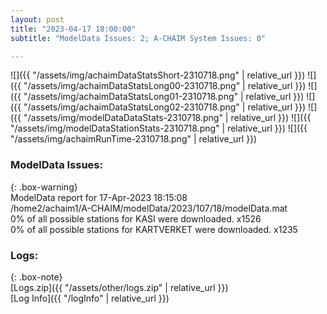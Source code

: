 ```yaml
---
layout: post
title: "2023-04-17 18:00:00"
subtitle: "ModelData Issues: 2; A-CHAIM System Issues: 0"

---
```


![]({{ "/assets/img/achaimDataStatsShort-2310718.png" | relative_url }})
![]({{ "/assets/img/achaimDataStatsLong00-2310718.png" | relative_url }})
![]({{ "/assets/img/achaimDataStatsLong01-2310718.png" | relative_url }})
![]({{ "/assets/img/achaimDataStatsLong02-2310718.png" | relative_url }})
![]({{ "/assets/img/modelDataDataStats-2310718.png" | relative_url }})
![]({{ "/assets/img/modelDataStationStats-2310718.png" | relative_url }})
![]({{ "/assets/img/achaimRunTime-2310718.png" | relative_url }})


### ModelData Issues:  
  
{: .box-warning}  
 ModelData report for 17-Apr-2023 18:15:08   
 /home2/achaim1/A-CHAIM/modelData/2023/107/18/modelData.mat   
 0% of all possible stations for KASI were downloaded. x1526   
 0% of all possible stations for KARTVERKET were downloaded. x1235   
  


### Logs:  
  
{: .box-note}  
[Logs.zip]({{ "/assets/other/logs.zip" | relative_url }})  
[Log Info]({{ "/logInfo" | relative_url }})  
